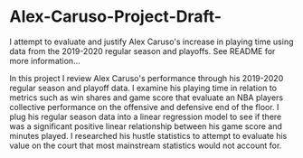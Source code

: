 # Alex-Caruso-Project-Draft-
I attempt to evaluate and justify Alex Caruso's increase in playing time using data from the 2019-2020 regular season and playoffs. See README for more information...


In this project I review Alex Caruso's performance through his 2019-2020 regular season and playoff data. I examine his playing time in relation to metrics such as win shares and game score that evaluate an NBA players collective performance on the offensive and defensive end of the floor. I plug his regular season data into a linear regression model to see if there was a significant positive linear relationship between his game score and minutes played. I researched his hustle statistics to attempt to evaluate his value on the court that most mainstream statistics would not account for.  
